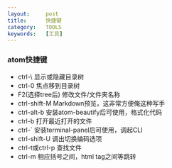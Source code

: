 ```yaml
---
layout:     post
title:      快捷键
category:   TOOLS
keywords:   [工具]
---
```

### atom快捷键
- ctrl-\ 显示或隐藏目录树
- ctrl-0 焦点移到目录树
- F2(选择tree后) 修改文件/文件夹名称
- ctrl-shift-M Markdown预览，这非常方便俺这种写手
- ctrl-alt-b 安装atom-beautify后可使用，格式化代码
- ctrl-b  打开最近打开的文件
- ctrl-` 安装terminal-panel后可使用，调起CLI
- ctrl-shift-U 调出切换编码选项
- ctrl-t或ctrl-p 查找文件
- ctrl-m 相应括号之间，html tag之间等跳转


##
